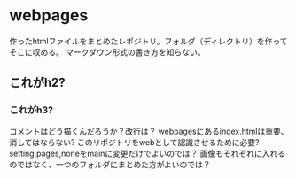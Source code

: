 # webpages
作ったhtmlファイルをまとめたレポジトリ。フォルダ（ディレクトリ）を作ってそこに収める。
マークダウン形式の書き方を知らない。
## これがh2?
### これがh3?
コメントはどう描くんだろうか？改行は？
webpagesにあるindex.htmlは重要、消してはならない?
このリポジトリをwebとして認識させるために必要?
setting,pages,noneをmainに変更だけでよいのでは？
画像もそれぞれに入れるのではなく、一つのフォルダにまとめた方がよいのでは？
